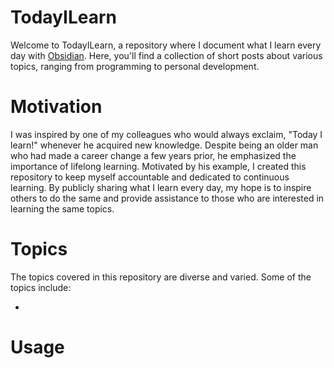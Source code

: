 # TodayILearn
Welcome to TodayILearn, a repository where I document what I learn every day with [Obsidian](https://obsidian.md/). Here, you'll find a collection of short posts about various topics, ranging from programming to personal development.

# Motivation
I was inspired by one of my colleagues who would always exclaim, "Today I learn!" whenever he acquired new knowledge. Despite being an older man who had made a career change a few years prior, he emphasized the importance of lifelong learning. Motivated by his example, I created this repository to keep myself accountable and dedicated to continuous learning. By publicly sharing what I learn every day, my hope is to inspire others to do the same and provide assistance to those who are interested in learning the same topics.

# Topics
The topics covered in this repository are diverse and varied. Some of the topics include:

- 

# Usage


